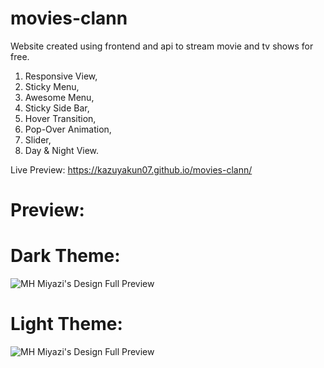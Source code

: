 # movies-clann
Website created using frontend and api to stream movie and tv shows for free.

1. Responsive View,
2. Sticky Menu,
3. Awesome Menu,
4. Sticky Side Bar,
5. Hover Transition,
6. Pop-Over Animation,
7. Slider,
8. Day & Night View.

Live Preview: https://kazuyakun07.github.io/movies-clann/
# Preview:
# Dark Theme:
<img src="img/fullView.png" alt="MH Miyazi's Design Full Preview">
<h1>Light Theme:</h1>
<img src="img/FullPreviewLightTheme.png" alt="MH Miyazi's Design Full Preview">

